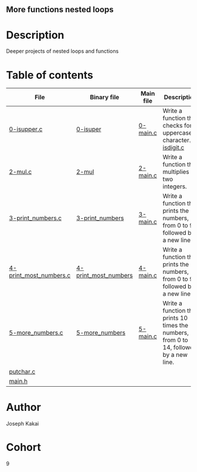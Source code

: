 ## More functions nested loops


# Description
Deeper projects of nested loops and functions

# Table of contents
File | Binary file | Main file | Description
-----|-------------|-----------|------------
[0-isupper.c](./0-isupper.c) | [0-isuper](./0-isuper) | [0-main.c](./0-main.c) | Write a function that checks for uppercase character.[1-isdigit.c](./1-isdigit.c) | [1-isdigit](./1-isdigit) | [1-main.c](./1-main.c) | Write a function that checks for a digit (0 through 9).
[2-mul.c](./2-mul.c) | [2-mul](./2-mul) | [2-main.c](./2-main.c) | Write a function that multiplies two integers.
[3-print_numbers.c](./3-print_numbers.c) | [3-print_numbers](./3-print_numbers) | [3-main.c](./3-main.c) | Write a function that prints the numbers, from 0 to 9, followed by a new line.
[4-print_most_numbers.c](./4-print_most_numbers.c) | [4-print_most_numbers](./4-print_most_numbers) | [4-main.c](./4-main.c) | Write a function that prints the numbers, from 0 to 9, followed by a new line.
[5-more_numbers.c](./5-more_numbers.c) | [5-more_numbers](./5-more_numbers) | [5-main.c](./5-main.c) | Write a function that prints 10 times the numbers, from 0 to 14, followed by a new line.
[putchar.c](./_putchar.c) | | | | outputs result onto the console
[main.h](./main.h) | | | | Contains Header files and libraries.

# Author
Joseph Kakai

# Cohort
9

